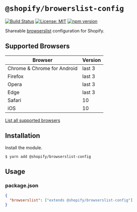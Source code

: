 # `@shopify/browerslist-config`

[![Build Status](https://travis-ci.com/Shopify/web-foundation.svg?branch=master)](https://travis-ci.com/Shopify/web-foundation)
[![License: MIT](https://img.shields.io/badge/License-MIT-green.svg)](LICENSE.md) [![npm version](https://badge.fury.io/js/%40shopify%2Fbrowserslist-config.svg)](https://badge.fury.io/js/%40shopify%2Fbrowserslist-config.svg)

Shareable [browserslist](https://github.com/ai/browserslist) configuration for Shopify.

## Supported Browsers

| Browser                     | Version |
| --------------------------- | ------- |
| Chrome & Chrome for Android | last 3  |
| Firefox                     | last 3  |
| Opera                       | last 3  |
| Edge                        | last 3  |
| Safari                      | 10      |
| iOS                         | 10      |

[List all supported browsers](https://browserl.ist/?q=last+3+chrome+versions%2C+last+3+chromeandroid+versions%2C+last+3+firefox+versions%2C+last+3+opera+versions%2C+last+2+edge+versions%2C+safari+%3E%3D+10%2C+ios+%3E%3D+10%2C+android+%3E%3D+4.4)

## Installation

Install the module.

```shell
$ yarn add @shopify/browserslist-config
```

## Usage

### package.json

```json
{
  "browserslist": ["extends @shopify/browserslist-config"]
}
```
